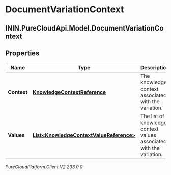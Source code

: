 # DocumentVariationContext

## ININ.PureCloudApi.Model.DocumentVariationContext

## Properties

|Name | Type | Description | Notes|
|------------ | ------------- | ------------- | -------------|
| **Context** | [**KnowledgeContextReference**](KnowledgeContextReference) | The knowledge context associated with the variation. | |
| **Values** | [**List&lt;KnowledgeContextValueReference&gt;**](KnowledgeContextValueReference) | The list of knowledge context values associated with the variation. | |



_PureCloudPlatform.Client.V2 233.0.0_
